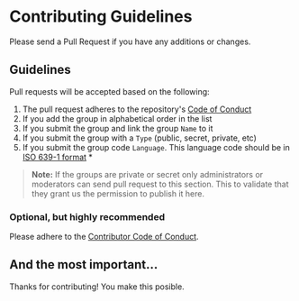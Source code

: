 # Contributing Guidelines

Please send a Pull Request if you have any additions or changes.

## Guidelines

Pull requests will be accepted based on the following:

1. The pull request adheres to the repository's [Code of Conduct](/CODE_OF_CONDUCT.md)
1. If you add the group in alphabetical order in the list
1. If you submit the group and link the group `Name` to it
1. If you submit the group with a `Type` (public, secret, private, etc)
1. If you submit the group code `Language`. This language code should be in [ISO 639-1 format](https://en.wikipedia.org/wiki/List_of_ISO_639-1_codes) \*

> **Note:** If the groups are private or secret only administrators or moderators can send pull request to this section. This to validate that they grant us the permission to publish it here.

### Optional, but highly recommended

Please adhere to the [Contributor Code of Conduct](CodeOfConduct.md).

## And the most important...

Thanks for contributing! You make this posible. 
